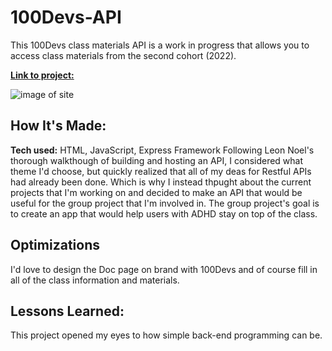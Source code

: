 # 100Devs-API
This 100Devs class materials API is a work in progress that allows you to access class materials from the second cohort (2022).

[**Link to project:**](https://api-100devs-classes.herokuapp.com/)

![image of site](http://placecorgi.com/1200/650)

## How It's Made:

**Tech used:** HTML, JavaScript, Express Framework
Following Leon Noel's thorough walkthough of building and hosting an API, I considered what theme I'd choose, but quickly realized that all of my deas for Restful APIs had already been done. Which is why I instead thpught about the current projects that I'm working on and decided to make an API that would be useful for the group project that I'm involved in. The group project's goal is to create an app that would help users with ADHD stay on top of the class.

## Optimizations

I'd love to design the Doc page on brand with 100Devs and of course fill in all of the class information and materials.

## Lessons Learned:

This project opened my eyes to how simple back-end programming can be.
